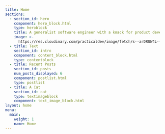 ```yaml
---
title: Home
sections:
  - section_id: hero
    component: hero_block.html
    type: heroblock
    title: A generalist software engineer with a knack for product development
    image: >-
      https://res.cloudinary.com/practicaldev/image/fetch/s--arDRUW4L--/c_fill,f_auto,fl_progressive,h_320,q_auto,w_320/https://thepracticaldev.s3.amazonaws.com/uploads/user/profile_image/178677/6e9216bf-a00b-4a04-8ad9-256076cedd20.jpeg
  - title: Text
    section_id: intro
    component: content_block.html
    type: contentblock
  - title: Recent Posts
    section_id: posts
    num_posts_displayed: 6
    component: postlist.html
    type: postlist
  - title: A Cat
    section_id: cat
    type: textimageblock
    component: text_image_block.html
layout: home
menu:
  main:
    weight: 1
    name: Home
---
```


